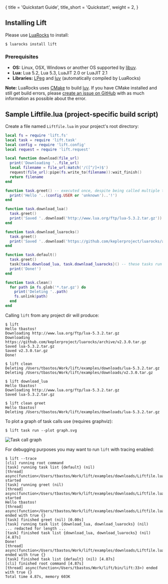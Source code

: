 {
  title = 'Quickstart Guide',
  title_short = 'Quickstart',
  weight = 2,
}

## Installing Lift

Please use [LuaRocks] to install:

~~~console
$ luarocks install lift
~~~

### Prerequisites
- **OS:** Linux, OSX, Windows or another OS supported by [libuv].
- **Lua:** Lua 5.2, Lua 5.3, LuaJIT 2.0 or LuaJIT 2.1
- **Libraries:** [LPeg] and [luv] (automatically compiled by LuaRocks)

**Note:** LuaRocks uses [CMake] to build [luv]. If you have CMake installed and still get build errors, please [create an issue on GitHub](https://github.com/tbastos/lift/issues) with as much information as possible about the error.

## Sample Liftfile.lua (project-specific build script)

Create a file named `Liftfile.lua` in your project's root directory:

~~~lua
local fs = require 'lift.fs'
local task = require 'lift.task'
local config = require 'lift.config'
local request = require 'lift.request'

local function download(file_url)
  print('Downloading '..file_url)
  local filename = file_url:match('/([^/]+)$')
  request(file_url):pipe(fs.write_to(filename)):wait_finish()
  return filename
end

function task.greet() -- executed once, despite being called multiple times
  print('Hello '..(config.USER or 'unknown')..'!')
end

function task.download_lua()
  task.greet()
  print('Saved '..download('http://www.lua.org/ftp/lua-5.3.2.tar.gz'))
end

function task.download_luarocks()
  task.greet()
  print('Saved '..download('https://github.com/keplerproject/luarocks/archive/v2.3.0.tar.gz'))
end

function task.default()
  task.greet()
  task{task.download_lua, task.download_luarocks}() -- these tasks run in parallel
  print('Done!')
end

function task.clean()
  for path in fs.glob('*.tar.gz') do
    print('Deleting '..path)
    fs.unlink(path)
  end
end
~~~

Calling `lift` from any project dir will produce:

~~~console
$ lift
Hello tbastos!
Downloading http://www.lua.org/ftp/lua-5.3.2.tar.gz
Downloading https://github.com/keplerproject/luarocks/archive/v2.3.0.tar.gz
Saved lua-5.3.2.tar.gz
Saved v2.3.0.tar.gz
Done!

$ lift clean
Deleting /Users/tbastos/Work/lift/examples/downloads/lua-5.3.2.tar.gz
Deleting /Users/tbastos/Work/lift/examples/downloads/v2.3.0.tar.gz

$ lift download_lua
Hello tbastos!
Downloading http://www.lua.org/ftp/lua-5.3.2.tar.gz
Saved lua-5.3.2.tar.gz

$ lift clean greet
Hello tbastos!
Deleting /Users/tbastos/Work/lift/examples/downloads/lua-5.3.2.tar.gz
~~~

To plot a graph of task calls use (requires graphviz):
~~~console
$ lift task run --plot graph.svg
~~~

![Task call graph](http://tbastos.github.io/i/lift-examples-downloads-graph.svg)

For debugging purposes you may want to run `lift` with tracing enabled:

~~~console
$ lift --trace
[cli] running root command
[task] running task list {default} (nil)
[thread] async(function</Users/tbastos/Work/lift/examples/downloads/Liftfile.lua:30>) started
[task] running greet (nil)
[thread] async(function</Users/tbastos/Work/lift/examples/downloads/Liftfile.lua:16>) started
Hello tbastos!
[thread] async(function</Users/tbastos/Work/lift/examples/downloads/Liftfile.lua:16>) ended with true {}
[task] finished greet (nil) [0.00s]
[task] running task list {download_lua, download_luarocks} (nil)
... redacted for length ...
[task] finished task list {download_lua, download_luarocks} (nil) [4.87s]
Done!
[thread] async(function</Users/tbastos/Work/lift/examples/downloads/Liftfile.lua:30>) ended with true {}
[task] finished task list {default} (nil) [4.87s]
[cli] finished root command [4.87s]
[thread] async(function</Users/tbastos/Work/lift/bin/lift:33>) ended with true {}
Total time 4.87s, memory 603K
~~~

[CMake]: http://www.cmake.org/
[libuv]: http://libuv.org/
[luv]: https://github.com/luvit/luv
[LPeg]: http://www.inf.puc-rio.br/~roberto/lpeg/
[Lua]: http://www.lua.org/
[LuaRocks]: http://www.luarocks.org/
